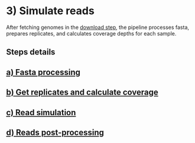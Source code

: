 # 3) Simulate reads

After fetching genomes in the [download step](../download.md), the pipeline processes fasta, prepares replicates, and calculates coverage depths for each sample. 

## Steps details 

## [a) Fasta processing](fa-processing.md)

## [b) Get replicates and calculate coverage](coverage.md)

## [c) Read simulation](reads.md)

## [d) Reads post-processing](fq-processing.md)


